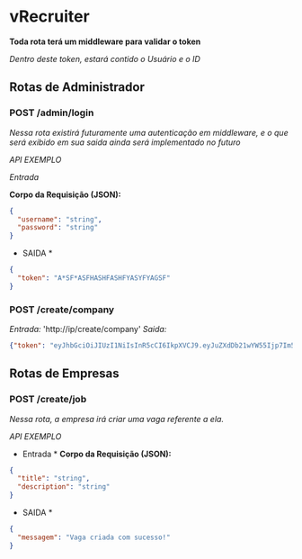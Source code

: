 # vRecruiter

**Toda rota terá um middleware para validar o token**

*Dentro deste token, estará contido o Usuário e o ID*

## Rotas de Administrador

### POST /admin/login

*Nessa rota existirá futuramente uma autenticação em middleware, e o que será exibido em sua saida ainda será implementado no futuro*

*API EXEMPLO*

*Entrada*

**Corpo da Requisição (JSON):**

```json
{
  "username": "string",
  "password": "string"
}
```
* SAIDA *

```json
{
  "token": "A*SF*ASFHASHFASHFYASYFYAGSF"
}
```

### POST /create/company
*Entrada:* 'http://ip/create/company'
*Saida:* 

```Json 
{"token": "eyJhbGciOiJIUzI1NiIsInR5cCI6IkpXVCJ9.eyJuZXdDb21wYW55Ijp7Im5hbWUiOiJjb3JpbnRoaWFucyBGQyIsImlkIjo1fSwiaWF0IjoxNjgzODEzMDczLCJleHAiOjE5OTkzODkwNzN9QbM8CiWlcZk010H5Gd_kttNy-f_UKS8lPcSklQk5.hAU"}
```

## Rotas de Empresas

### POST /create/job

*Nessa rota, a empresa irá criar uma vaga referente a ela.*

*API EXEMPLO*
* Entrada *
**Corpo da Requisição (JSON):**

```json
{
  "title": "string",
  "description": "string"
}
```
* SAIDA *
```json
{
  "messagem": "Vaga criada com sucesso!"
}
```